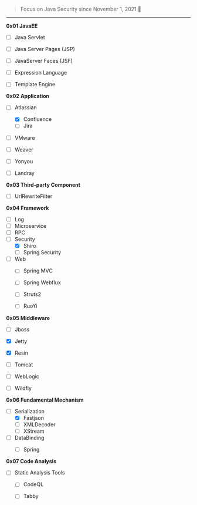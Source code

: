 > Focus on Java Security since November 1, 2021 👣

---

**0x01 JavaEE**
- [ ] Java Servlet
- [ ] Java Server Pages (JSP)
- [ ] JavaServer Faces (JSF)
- [ ] Expression Language 
- [ ] Template Engine 



**0x02 Application**
- [ ] Atlassian
  - [x] Confluence
  - [ ] Jira
- [ ] VMware
- [ ] Weaver 
- [ ] Yonyou 
- [ ] Landray 




**0x03 Third-party Component**
- [ ] UrlRewriteFilter



**0x04 Framework**
- [ ] Log          
- [ ] Microservice
- [ ] RPC
- [ ] Security     
  - [x] Shiro
  - [ ] Spring Security
- [ ] Web
  - [ ] Spring MVC
  - [ ] Spring Webflux
  - [ ] Struts2
  - [ ] RuoYi



**0x05 Middleware** 

- [ ] Jboss
- [x] Jetty
- [x] Resin
- [ ] Tomcat
- [ ] WebLogic
- [ ] Wildfly


**0x06 Fundamental Mechanism** 
- [ ] Serialization
  - [x] Fastjson
  - [ ] XMLDecoder
  - [ ] XStream

- [ ] DataBinding
  - [ ] Spring


**0x07 Code Analysis**
- [ ] Static Analysis Tools
  - [ ] CodeQL
  - [ ] Tabby

  






